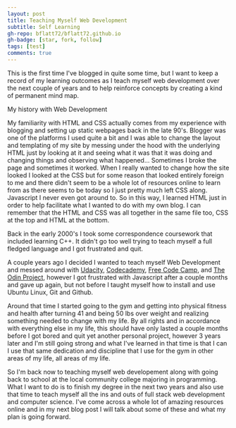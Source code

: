 ```yaml
---
layout: post
title: Teaching Myself Web Development 
subtitle: Self Learning 
gh-repo: bflatt72/bflatt72.github.io
gh-badge: [star, fork, follow]
tags: [test]
comments: true
---
```



This is the first time I've blogged in quite some time, but I want to keep a record of my learning outcomes as I teach myself web development over the next couple of years and to help reinforce concepts by creating a kind of permanent mind map. 

My history with Web Development

My familiarity with HTML and CSS actually comes from my experience with blogging and setting up static webpages back in the late 90's. Blogger was one of the platforms I used quite a bit and I was able to change the layout and templating of my site by messing under the hood with the underlying HTML just by looking at it and seeing what it was that it was doing and changing things and observing what happened...
Sometimes I broke the page and sometimes it worked. When I really wanted to change how the site looked I looked at the CSS but for some reason that looked entirely foreign to me and there didn't seem to be a whole lot of resources online to learn from as there seems to be today so I just pretty much left CSS along. Javascript I never even got around to. So in this way, I learned HTML just in order to help facilitate what I wanted to do with my own blog. I can remember that the HTML and CSS was all together in the same file too, CSS at the top and HTML at the bottom. 

Back in the early 2000's I took some correspondence coursework that included learning C++. It didn't go too well trying to teach myself a full fledged language and I got frustrated and quit. 

A couple years ago I decided I wanted to teach myself Web Development and messed around with [Udacity](https://www.udacity.com), [Codecademy](https://www.codecademy.com), [Free Code Camp](https://www.freecodecamp.com), and [The Odin Project](https://www.theodinproject.com), however I got frustrated with Javascript after a couple months and gave up again, but not before I taught myself how to install and use Ubuntu Linux, Git and Github. 

Around that time I started going to the gym and getting into physical fitness and health after turning 41 and being 50 lbs over weight and realizing something needed to change with my life. By all rights and in accordance with everything else in my life, this should have only lasted a couple months before I got bored and quit yet another personal project, however 3 years later and I'm still going strong and what I've learned in that time is that I can I use that same dedication and discipline that I use for the gym in other areas of my life, all areas of my life. 

So I'm back now to teaching myself web developement along with going back to school at the local community college majoring in programming. What I want to do is to finish my degree in the next two years and also use that time to teach myself all the ins and outs of full stack web development and computer science. I've come across a whole lot of amazing resources online and in my next blog post I will talk about some of these and what my plan is going forward. 

